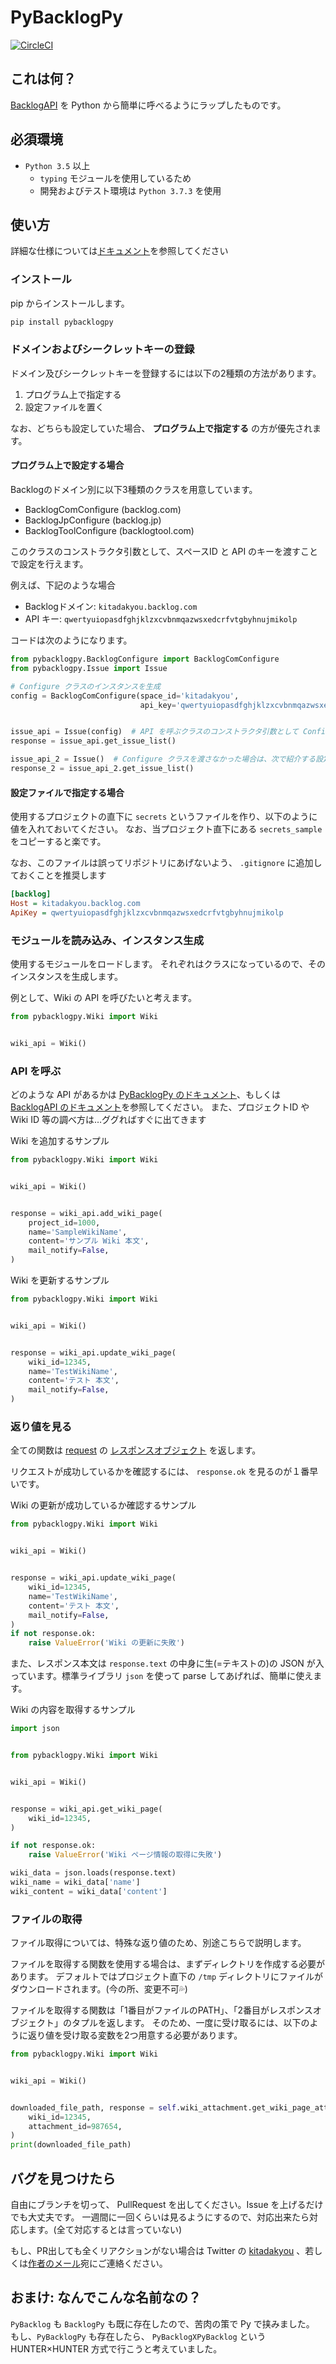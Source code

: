 # PyBacklogPy

[![CircleCI](https://circleci.com/gh/kitadakyou/PyBacklogPy.svg?style=svg)](https://circleci.com/gh/kitadakyou/PyBacklogPy)

## これは何？

[BacklogAPI](https://developer.nulab.com/ja/docs/backlog/) を Python から簡単に呼べるようにラップしたものです。

## 必須環境

- `Python 3.5` 以上
  - `typing` モジュールを使用しているため
  - 開発およびテスト環境は `Python 3.7.3` を使用

## 使い方

詳細な仕様については[ドキュメント](https://kitadakyou.github.io/PyBacklogPy/)を参照してください

### インストール

pip からインストールします。

```bash
pip install pybacklogpy
```

### ドメインおよびシークレットキーの登録

ドメイン及びシークレットキーを登録するには以下の2種類の方法があります。

1. プログラム上で指定する
1. 設定ファイルを置く

なお、どちらも設定していた場合、 __プログラム上で指定する__ の方が優先されます。

#### プログラム上で設定する場合

Backlogのドメイン別に以下3種類のクラスを用意しています。

- BacklogComConfigure (backlog.com)
- BacklogJpConfigure (backlog.jp)
- BacklogToolConfigure (backlogtool.com)

このクラスのコンストラクタ引数として、スペースID と API のキーを渡すことで設定を行えます。

例えば、下記のような場合
- Backlogドメイン: `kitadakyou.backlog.com` 
- API キー: `qwertyuiopasdfghjklzxcvbnmqazwsxedcrfvtgbyhnujmikolp`

コードは次のようになります。

```python
from pybacklogpy.BacklogConfigure import BacklogComConfigure
from pybacklogpy.Issue import Issue

# Configure クラスのインスタンスを生成
config = BacklogComConfigure(space_id='kitadakyou',
                             api_key='qwertyuiopasdfghjklzxcvbnmqazwsxedcrfvtgbyhnujmikolp')


issue_api = Issue(config)  # API を呼ぶクラスのコンストラクタ引数として Configure クラスのインスタンスは使用可能 
response = issue_api.get_issue_list()

issue_api_2 = Issue()  # Configure クラスを渡さなかった場合は、次で紹介する設定ファイルの情報を読みに行く
response_2 = issue_api_2.get_issue_list()

```

#### 設定ファイルで指定する場合

使用するプロジェクトの直下に `secrets` というファイルを作り、以下のように値を入れておいてください。
なお、当プロジェクト直下にある `secrets_sample` をコピーすると楽です。

なお、このファイルは誤ってリポジトリにあげないよう、 `.gitignore` に追加しておくことを推奨します

```ini
[backlog]
Host = kitadakyou.backlog.com
ApiKey = qwertyuiopasdfghjklzxcvbnmqazwsxedcrfvtgbyhnujmikolp
```

### モジュールを読み込み、インスタンス生成

使用するモジュールをロードします。
それぞれはクラスになっているので、そのインスタンスを生成します。

例として、Wiki の API を呼びたいと考えます。

```python:sample.py
from pybacklogpy.Wiki import Wiki


wiki_api = Wiki()

```

### API を呼ぶ

どのような API があるかは [PyBacklogPy のドキュメント](https://kitadakyou.github.io/PyBacklogPy/)、もしくは [BacklogAPI のドキュメント](https://developer.nulab.com/ja/docs/backlog/)を参照してください。
また、プロジェクトID や Wiki ID 等の調べ方は…ググればすぐに出てきます

Wiki を追加するサンプル

```python:sample3.py
from pybacklogpy.Wiki import Wiki


wiki_api = Wiki()


response = wiki_api.add_wiki_page(
    project_id=1000,
    name='SampleWikiName',
    content='サンプル Wiki 本文',
    mail_notify=False,
)

```

Wiki を更新するサンプル

```python:sample3.py
from pybacklogpy.Wiki import Wiki


wiki_api = Wiki()


response = wiki_api.update_wiki_page(
    wiki_id=12345,
    name='TestWikiName',
    content='テスト 本文',
    mail_notify=False,
)

```

### 返り値を見る

全ての関数は [request](https://requests-docs-ja.readthedocs.io/en/latest/) の [レスポンスオブジェクト](https://requests-docs-ja.readthedocs.io/en/latest/user/quickstart/#id3) を返します。

リクエストが成功しているかを確認するには、 `response.ok` を見るのが１番早いです。

Wiki の更新が成功しているか確認するサンプル

```python:sample4.py
from pybacklogpy.Wiki import Wiki


wiki_api = Wiki()


response = wiki_api.update_wiki_page(
    wiki_id=12345,
    name='TestWikiName',
    content='テスト 本文',
    mail_notify=False,
)
if not response.ok:
    raise ValueError('Wiki の更新に失敗')

```

また、レスポンス本文は `response.text` の中身に生(=テキストの)の JSON が入っています。標準ライブラリ `json` を使って parse してあげれば、簡単に使えます。

Wiki の内容を取得するサンプル

```python:sample5.py
import json


from pybacklogpy.Wiki import Wiki


wiki_api = Wiki()


response = wiki_api.get_wiki_page(
    wiki_id=12345,
)

if not response.ok:
    raise ValueError('Wiki ページ情報の取得に失敗')

wiki_data = json.loads(response.text)
wiki_name = wiki_data['name']
wiki_content = wiki_data['content']

```

### ファイルの取得

ファイル取得については、特殊な返り値のため、別途こちらで説明します。

ファイルを取得する関数を使用する場合は、まずディレクトリを作成する必要があります。
デフォルトではプロジェクト直下の `/tmp` ディレクトリにファイルがダウンロードされます。(今の所、変更不可💦)

ファイルを取得する関数は「1番目がファイルのPATH」、「2番目がレスポンスオブジェクト」のタプルを返します。
そのため、一度に受け取るには、以下のように返り値を受け取る変数を2つ用意する必要があります。

```python:sample3.py
from pybacklogpy.Wiki import Wiki


wiki_api = Wiki()


downloaded_file_path, response = self.wiki_attachment.get_wiki_page_attachment(
    wiki_id=12345,
    attachment_id=987654,
)
print(downloaded_file_path)
```

## バグを見つけたら

自由にブランチを切って、 PullRequest を出してください。Issue を上げるだけでも大丈夫です。
一週間に一回くらいは見るようにするので、対応出来たら対応します。(全て対応するとは言っていない)

もし、PR出しても全くリアクションがない場合は Twitter の [kitadakyou](https://twitter.com/kitadakyou) 、若しくは<a href='mailto:kitadakyou@gmail.com'>作者のメール</a>宛にご連絡ください。

## おまけ: なんでこんな名前なの？

`PyBacklog` も `BacklogPy` も既に存在したので、苦肉の策で Py で挟みました。 
もし、`PyBacklogPy` も存在したら、 `PyBacklogXPyBacklog` という HUNTER×HUNTER 方式で行こうと考えていました。

